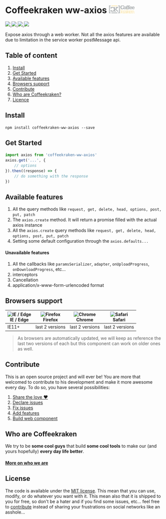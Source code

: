 # Coffeekraken ww-axios <img src=".resources/coffeekraken-logo.jpg" height="25px" />

<p>
	<!-- <a href="https://travis-ci.org/coffeekraken/ww-axios">
		<img src="https://img.shields.io/travis/coffeekraken/ww-axios.svg?style=flat-square" />
	</a> -->
	<a href="https://www.npmjs.com/package/coffeekraken-ww-axios">
		<img src="https://img.shields.io/npm/v/coffeekraken-ww-axios.svg?style=flat-square" />
	</a>
	<a href="https://github.com/coffeekraken/ww-axios/blob/master/LICENSE.txt">
		<img src="https://img.shields.io/npm/l/coffeekraken-ww-axios.svg?style=flat-square" />
	</a>
	<!-- <a href="https://github.com/coffeekraken/ww-axios">
		<img src="https://img.shields.io/npm/dt/coffeekraken-ww-axios.svg?style=flat-square" />
	</a>
	<a href="https://github.com/coffeekraken/ww-axios">
		<img src="https://img.shields.io/github/forks/coffeekraken/ww-axios.svg?style=social&label=Fork&style=flat-square" />
	</a>
	<a href="https://github.com/coffeekraken/ww-axios">
		<img src="https://img.shields.io/github/stars/coffeekraken/ww-axios.svg?style=social&label=Star&style=flat-square" />
	</a> -->
	<a href="https://twitter.com/{twitter-username}">
		<img src="https://img.shields.io/twitter/url/http/{twitter-username}.svg?style=social&style=flat-square" />
	</a>
	<a href="http://coffeekraken.io">
		<img src="https://img.shields.io/twitter/url/http/shields.io.svg?style=flat-square&label=coffeekraken.io&colorB=f2bc2b&style=flat-square" />
	</a>
</p>

Expose axios through a web worker.
Not all the axios features are available due to limitation in the service worker postMessage api.

## Table of content

1. [Install](#readme-install)
2. [Get Started](#readme-get-started)
3. [Available features](#readme-features)
4. [Browsers support](#readme-browsers-support)
5. [Contribute](#readme-contribute)
6. [Who are Coffeekraken?](#readme-who-are-coffeekraken)
7. [Licence](#readme-license)

<a name="readme-install"></a>
## Install

```
npm install coffeekraken-ww-axios --save
```

<a name="readme-get-started"></a>
## Get Started

```js
import axios from 'coffeekraken-ww-axios'
axios.get('...', {
	// options
}).then((response) => {
	// do something with the response
})
```

<a id="readme-features"></a>
## Available features

1. All the query methods like `request, get, delete, head, options, post, put, patch`
2. The `axios.create` method. It will return a promise filled with the actual axios instance
3. All the `axios.create` query methods like `request, get, delete, head, options, post, put, patch`
4. Setting some default configuration through the `axios.defaults...`

#### Unavailable features

1. All the callbacks like `paramsSerializer`, `adapter`, `onUploadProgress`, `onDownloadProgress`, etc...
2. interceptors
3. Cancellation
4. application/x-www-form-urlencoded format

<a id="readme-browsers-support"></a>
## Browsers support

| <img src="https://raw.githubusercontent.com/godban/browsers-support-badges/master/src/images/edge.png" alt="IE / Edge" width="16px" height="16px" /></br>IE / Edge | <img src="https://raw.githubusercontent.com/godban/browsers-support-badges/master/src/images/firefox.png" alt="Firefox" width="16px" height="16px" /></br>Firefox | <img src="https://raw.githubusercontent.com/godban/browsers-support-badges/master/src/images/chrome.png" alt="Chrome" width="16px" height="16px" /></br>Chrome | <img src="https://raw.githubusercontent.com/godban/browsers-support-badges/master/src/images/safari.png" alt="Safari" width="16px" height="16px" /></br>Safari |
| --------- | --------- | --------- | --------- |
| IE11+ | last 2 versions| last 2 versions| last 2 versions

> As browsers are automatically updated, we will keep as reference the last two versions of each but this component can work on older ones as well.

<a id="readme-contribute"></a>
## Contribute

This is an open source project and will ever be! You are more that welcomed to contribute to his development and make it more awesome every day.
To do so, you have several possibilities:

1. [Share the love ❤️](https://github.com/Coffeekraken/coffeekraken/blob/master/contribute.md#contribute-share-the-love)
2. [Declare issues](https://github.com/Coffeekraken/coffeekraken/blob/master/contribute.md#contribute-declare-issues)
3. [Fix issues](https://github.com/Coffeekraken/coffeekraken/blob/master/contribute.md#contribute-fix-issues)
4. [Add features](https://github.com/Coffeekraken/coffeekraken/blob/master/contribute.md#contribute-add-features)
5. [Build web component](https://github.com/Coffeekraken/coffeekraken/blob/master/contribute.md#contribute-build-web-component)

<a id="readme-who-are-coffeekraken"></a>
## Who are Coffeekraken

We try to be **some cool guys** that build **some cool tools** to make our (and yours hopefully) **every day life better**.  

#### [More on who we are](https://github.com/Coffeekraken/coffeekraken/blob/master/who-are-we.md)

<a id="readme-license"></a>
## License

The code is available under the [MIT license](LICENSE.txt). This mean that you can use, modify, or do whatever you want with it. This mean also that it is shipped to you for free, so don't be a hater and if you find some issues, etc... feel free to [contribute](https://github.com/Coffeekraken/coffeekraken/blob/master/contribute.md) instead of sharing your frustrations on social networks like an asshole...
